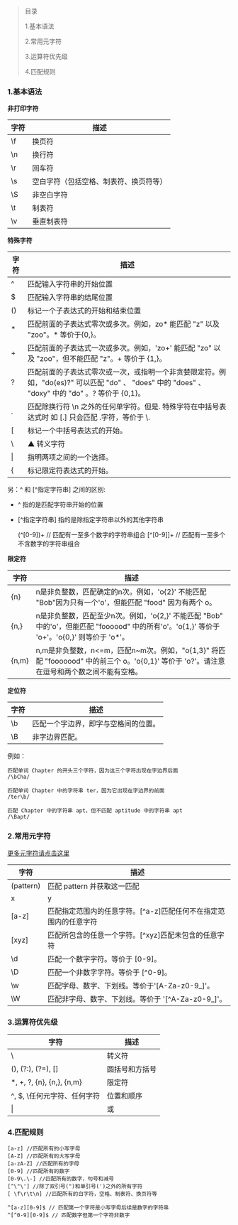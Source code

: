 > 目录
>
> 1.基本语法
>
> 2.常用元字符
>
> 3.运算符优先级
>
> 4.匹配规则


### 1.基本语法
**非打印字符**

字符 | 描述
---|---
\f | 换页符
\n | 换行符
\r | 回车符
\s | 空白字符（包括空格、制表符、换页符等）
\S | 非空白字符
\t | 制表符
\v | 垂直制表符

**特殊字符**

字符 | 描述
---|---
^ | 匹配输入字符串的开始位置
$ | 匹配输入字符串的结尾位置
() | 标记一个子表达式的开始和结束位置
* | 匹配前面的子表达式零次或多次。例如，zo* 能匹配 "z" 以及 "zoo"。* 等价于{0,}。
+ | 匹配前面的子表达式一次或多次。例如，'zo+' 能匹配 "zo" 以及 "zoo"，但不能匹配 "z"。+ 等价于 {1,}。
? | 匹配前面的子表达式零次或一次，或指明一个非贪婪限定符。例如，"do(es)?" 可以匹配 "do" 、 "does" 中的 "does" 、 "doxy" 中的 "do" 。? 等价于 {0,1}。
. | 匹配除换行符 \n 之外的任何单字符。但是. 特殊字符在中括号表达式时 如 [.] 只会匹配 .字符，等价于 \\.
[ | 标记一个中括号表达式的开始。
\ | ▲ 转义字符
\| | 指明两项之间的一个选择。
{ | 标记限定符表达式的开始。

另：^ 和 [^指定字符串] 之间的区别:
-   ^ 指的是匹配字符串开始的位置
-   [^指定字符串] 指的是除指定字符串以外的其他字符串


    (^[0-9])+   // 匹配有一至多个数字的字符串组合
    [^[0-9]]+  // 匹配有一至多个不含数字的字符串组合

**限定符**

字符 | 描述
---|---
{n} | n是非负整数，匹配确定的n次。例如，'o{2}' 不能匹配 "Bob"因为只有一个'o'，但能匹配 "food" 因为有两个 o。
{n,} | n是非负整数，匹配至少n次。例如，'o{2,}' 不能匹配 "Bob" 中的'o'，但能匹配 "foooood" 中的所有'o'。'o{1,}' 等价于 'o+'。'o{0,}' 则等价于 'o*'。
{n,m} | n,m是非负整数，n<=m，匹配n~m次。例如，"o{1,3}" 将匹配 "fooooood" 中的前三个 o。'o{0,1}' 等价于 'o?'。请注意在逗号和两个数之间不能有空格。

**定位符**

字符 | 描述
---|---
\b | 匹配一个字边界，即字与空格间的位置。
\B | 非字边界匹配。

例如：

    匹配单词 Chapter 的开头三个字符，因为这三个字符出现在字边界后面
    /\bCha/
    
    匹配单词 Chapter 中的字符串 ter，因为它出现在字边界的前面
    /ter\b/
    
    匹配 Chapter 中的字符串 apt，但不匹配 aptitude 中的字符串 apt
    /\Bapt/
    
### 2.常用元字符
[更多元字符请点击这里](http://www.runoob.com/regexp/regexp-metachar.html)


字符 | 描述
---|---
(pattern) | 匹配 pattern 并获取这一匹配
x|y | 匹配 x 或 y
[a-z] | 匹配指定范围内的任意字符。[^a-z]匹配任何不在指定范围内的任意字符
[xyz] | 匹配所包含的任意一个字符。[^xyz]匹配未包含的任意字符
\d | 匹配一个数字字符。等价于 [0-9]。
\D | 匹配一个非数字字符。等价于 [^0-9]。
\w | 匹配字母、数字、下划线。等价于'[A-Za-z0-9_]'。
\W | 匹配非字母、数字、下划线。等价于 '[^A-Za-z0-9_]'。

### 3.运算符优先级
字符 | 描述
---|---
\\ | 转义符
(), (?:), (?=), [] | 圆括号和方括号
*, +, ?, {n}, {n,}, {n,m} | 限定符
^, $, \任何元字符、任何字符 | 位置和顺序
\| | 或

### 4.匹配规则

    [a-z] //匹配所有的小写字母 
    [A-Z] //匹配所有的大写字母 
    [a-zA-Z] //匹配所有的字母 
    [0-9] //匹配所有的数字 
    [0-9\.\-] //匹配所有的数字，句号和减号 
    [^\"\'] //除了双引号(")和单引号(')之外的所有字符
    [ \f\r\t\n] //匹配所有的白字符，空格、制表符、换页符等
    
    ^[a-z][0-9]$ // 匹配第一个字符是小写字母后续是数字的字符串
    ^[^0-9][0-9]$ // 匹配数字但第一个字符非数字